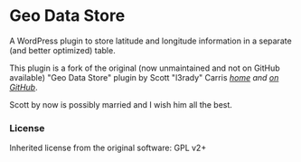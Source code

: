 # Geo Data Store

A WordPress plugin to store latitude and longitude information in a separate (and better optimized) table.

This plugin is a fork of the original (now unmaintained and not on GitHub available)
"Geo Data Store" plugin by Scott "l3rady" Carris _[home](http://l3rady.com/) and [on GitHub](https://github.com/l3rady)_.

Scott by now is possibly married and I wish him all the best.

### License

Inherited license from the original software: GPL v2+